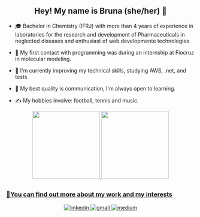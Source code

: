 ## <div align="center"> Hey! My name is Bruna (she/her) 👋

- 🎓 Bachelor in Chemistry (IFRJ) with more than 4 years of experience in laboratories for the research and development of Pharmaceuticals in neglected diseases and enthusiast of web developmente technologies 

- 🔭 My first contact with programming was during an internship at Fiocruz in molecular modeling.

- 🌱 I'm currently improving my technical skills, studying AWS, .net, and tests

- 💬 My best quality is communication, I'm always open to learning.

- ✍️ My hobbies involve: football, tennis and music.

<div align="center">
  <a href="https://github.com/hibrunasimoes">
  <img height="180em" src="https://github-readme-stats-git-masterrstaa-rickstaa.vercel.app/api?username=hibrunasimoes&show_icons=true&theme=swift&include_all_commits=true&count_private=true"/>
  <img height="180em" src="https://github-readme-stats-git-masterrstaa-rickstaa.vercel.app/api/top-langs/?username=hibrunasimoes&layout=compact&langs_count=7&theme=swift"/>
</div>

## <h3> 📩You can find out more about my work and my interests </h3>
<div align="center">
<a href="https://www.linkedin.com/in/bruna-simões-98768a132/" target="_blank">
<img src=https://img.shields.io/badge/linkedin-%231E77B5.svg?&style=for-the-badge&logo=linkedin&logoColor=white alt=linkedin style="margin-bottom: 5px;" />
</a>
<a href="mailto:bruna.simoesmoita@gmail.com">
<img alt=gmail src="https://img.shields.io/badge/Gmail-D14836?style=for-the-badge&logo=gmail&logoColor=white"/>
</a>
<a href="https://medium.com/@bruna.simoesmoita">
<img alt=medium src= https://img.shields.io/badge/Medium-12100E?style=for-the-badge&logo=medium&logoColor=white />
</a>
